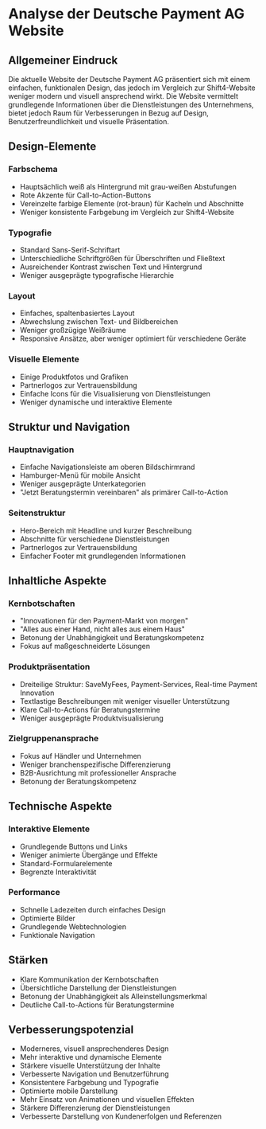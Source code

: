 # Analyse der Deutsche Payment AG Website

## Allgemeiner Eindruck
Die aktuelle Website der Deutsche Payment AG präsentiert sich mit einem einfachen, funktionalen Design, das jedoch im Vergleich zur Shift4-Website weniger modern und visuell ansprechend wirkt. Die Website vermittelt grundlegende Informationen über die Dienstleistungen des Unternehmens, bietet jedoch Raum für Verbesserungen in Bezug auf Design, Benutzerfreundlichkeit und visuelle Präsentation.

## Design-Elemente

### Farbschema
- Hauptsächlich weiß als Hintergrund mit grau-weißen Abstufungen
- Rote Akzente für Call-to-Action-Buttons
- Vereinzelte farbige Elemente (rot-braun) für Kacheln und Abschnitte
- Weniger konsistente Farbgebung im Vergleich zur Shift4-Website

### Typografie
- Standard Sans-Serif-Schriftart
- Unterschiedliche Schriftgrößen für Überschriften und Fließtext
- Ausreichender Kontrast zwischen Text und Hintergrund
- Weniger ausgeprägte typografische Hierarchie

### Layout
- Einfaches, spaltenbasiertes Layout
- Abwechslung zwischen Text- und Bildbereichen
- Weniger großzügige Weißräume
- Responsive Ansätze, aber weniger optimiert für verschiedene Geräte

### Visuelle Elemente
- Einige Produktfotos und Grafiken
- Partnerlogos zur Vertrauensbildung
- Einfache Icons für die Visualisierung von Dienstleistungen
- Weniger dynamische und interaktive Elemente

## Struktur und Navigation

### Hauptnavigation
- Einfache Navigationsleiste am oberen Bildschirmrand
- Hamburger-Menü für mobile Ansicht
- Weniger ausgeprägte Unterkategorien
- "Jetzt Beratungstermin vereinbaren" als primärer Call-to-Action

### Seitenstruktur
- Hero-Bereich mit Headline und kurzer Beschreibung
- Abschnitte für verschiedene Dienstleistungen
- Partnerlogos zur Vertrauensbildung
- Einfacher Footer mit grundlegenden Informationen

## Inhaltliche Aspekte

### Kernbotschaften
- "Innovationen für den Payment-Markt von morgen"
- "Alles aus einer Hand, nicht alles aus einem Haus"
- Betonung der Unabhängigkeit und Beratungskompetenz
- Fokus auf maßgeschneiderte Lösungen

### Produktpräsentation
- Dreiteilige Struktur: SaveMyFees, Payment-Services, Real-time Payment Innovation
- Textlastige Beschreibungen mit weniger visueller Unterstützung
- Klare Call-to-Actions für Beratungstermine
- Weniger ausgeprägte Produktvisualisierung

### Zielgruppenansprache
- Fokus auf Händler und Unternehmen
- Weniger branchenspezifische Differenzierung
- B2B-Ausrichtung mit professioneller Ansprache
- Betonung der Beratungskompetenz

## Technische Aspekte

### Interaktive Elemente
- Grundlegende Buttons und Links
- Weniger animierte Übergänge und Effekte
- Standard-Formularelemente
- Begrenzte Interaktivität

### Performance
- Schnelle Ladezeiten durch einfaches Design
- Optimierte Bilder
- Grundlegende Webtechnologien
- Funktionale Navigation

## Stärken
- Klare Kommunikation der Kernbotschaften
- Übersichtliche Darstellung der Dienstleistungen
- Betonung der Unabhängigkeit als Alleinstellungsmerkmal
- Deutliche Call-to-Actions für Beratungstermine

## Verbesserungspotenzial
- Moderneres, visuell ansprechenderes Design
- Mehr interaktive und dynamische Elemente
- Stärkere visuelle Unterstützung der Inhalte
- Verbesserte Navigation und Benutzerführung
- Konsistentere Farbgebung und Typografie
- Optimierte mobile Darstellung
- Mehr Einsatz von Animationen und visuellen Effekten
- Stärkere Differenzierung der Dienstleistungen
- Verbesserte Darstellung von Kundenerfolgen und Referenzen
